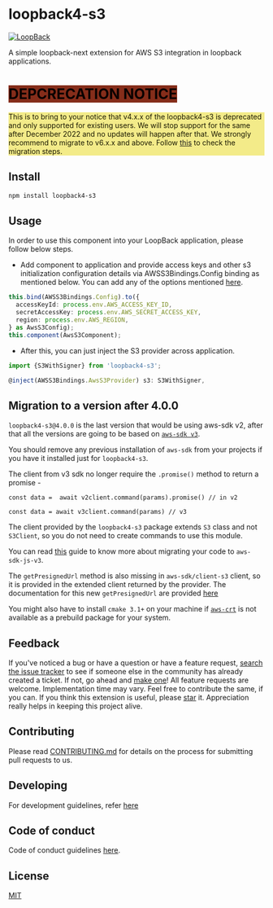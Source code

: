 # loopback4-s3

[![LoopBack](<https://github.com/strongloop/loopback-next/raw/master/docs/site/imgs/branding/Powered-by-LoopBack-Badge-(blue)-@2x.png>)](http://loopback.io/)

A simple loopback-next extension for AWS S3 integration in loopback applications.

# <span style="color:#0C0200; background-color:#852D1A">DEPCRECATION NOTICE</span>

<p style="color: #1C1A02;background-color:#F3EB89">This is to bring to your notice that v4.x.x of the loopback4-s3 is deprecated and only supported for existing users. We will stop support for the same after December 2022 and no updates will happen after that. We strongly recommend to migrate to v6.x.x and above.
Follow <a href="https://github.com/sourcefuse/loopback4-s3/blob/master/README.md#migration-to-a-version-after-400">this</a> to check the migration steps.</p>

## Install

```sh
npm install loopback4-s3
```

## Usage

In order to use this component into your LoopBack application, please follow below steps.

- Add component to application and provide access keys and other s3 initialization configuration details via AWSS3Bindings.Config binding as mentioned below. You can add any of the options mentioned [here](https://docs.aws.amazon.com/AWSJavaScriptSDK/latest/AWS/Config.html#constructor-property).

```ts
this.bind(AWSS3Bindings.Config).to({
  accessKeyId: process.env.AWS_ACCESS_KEY_ID,
  secretAccessKey: process.env.AWS_SECRET_ACCESS_KEY,
  region: process.env.AWS_REGION,
} as AwsS3Config);
this.component(AwsS3Component);
```

- After this, you can just inject the S3 provider across application.

```ts
import {S3WithSigner} from 'loopback4-s3';

@inject(AWSS3Bindings.AwsS3Provider) s3: S3WithSigner,
```

## Migration to a version after 4.0.0

`loopback4-s3@4.0.0` is the last version that would be using aws-sdk v2, after that all the versions are going to be based on [`aws-sdk v3`](https://github.com/aws/aws-sdk-js-v3).

You should remove any previous installation of `aws-sdk` from your projects if you have it installed just for `loopback4-s3`.

The client from v3 sdk no longer require the `.promise()` method to return a promise -

```
const data =  await v2client.command(params).promise() // in v2

const data = await v3client.command(params) // v3
```

The client provided by the `loopback4-s3` package extends `S3` class and not `S3Client`, so you do not need to create commands to use this module.

You can read [this](https://docs.aws.amazon.com/sdk-for-javascript/v3/developer-guide/migrating-to-v3.html) guide to know more about migrating your code to `aws-sdk-js-v3`.

The `getPresignedUrl` method is also missing in `aws-sdk/client-s3` client, so it is provided in the extended client returned by the provider. The documentation for this new `getPresignedUrl` are provided [here](https://docs.aws.amazon.com/AWSJavaScriptSDK/v3/latest/modules/_aws_sdk_s3_request_presigner.html)

You might also have to install `cmake 3.1+` on your machine if [`aws-crt`](https://www.npmjs.com/package/aws-crt) is not available as a prebuild package for your system.

## Feedback

If you've noticed a bug or have a question or have a feature request, [search the issue tracker](https://github.com/sourcefuse/loopback4-s3/issues) to see if someone else in the community has already created a ticket.
If not, go ahead and [make one](https://github.com/sourcefuse/loopback4-s3/issues/new/choose)!
All feature requests are welcome. Implementation time may vary. Feel free to contribute the same, if you can.
If you think this extension is useful, please [star](https://help.github.com/en/articles/about-stars) it. Appreciation really helps in keeping this project alive.

## Contributing

Please read [CONTRIBUTING.md](https://github.com/sourcefuse/loopback4-s3/blob/master/.github/CONTRIBUTING.md) for details on the process for submitting pull requests to us.

## Developing

For development guidelines, refer [here](https://github.com/sourcefuse/rakuten-pms-api/tree/master/DEVELOPING.md)

## Code of conduct

Code of conduct guidelines [here](https://github.com/sourcefuse/loopback4-s3/blob/master/.github/CODE_OF_CONDUCT.md).

## License

[MIT](https://github.com/sourcefuse/loopback4-s3/blob/master/LICENSE)
